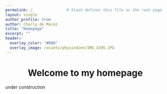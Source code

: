 ```yaml
---
permalink: /               # Slash defines this file as the root page
layout: single 
author_profile: true
author: Charly de Marez
title: "Homepage"
excerpt: ""
header:
  overlay_color: "#000"
  overlay_image: /assets/physindien/IMG_4395.JPG
---
```



# <center> Welcome to my homepage</center> 

<p align="justify">
under construction
</p>



